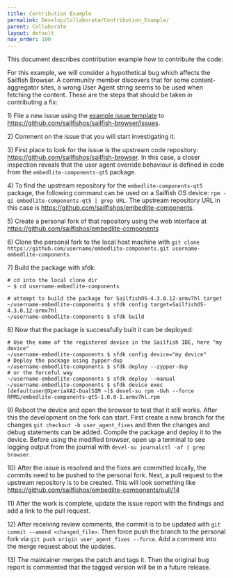 ```yaml
---
title: Contribution Example
permalink: Develop/Collaborate/Contribution_Example/
parent: Collaborate
layout: default
nav_order: 100
---
```


This document describes contribution example how to contribute the code:

For this example, we will consider a hypothetical bug which affects the Sailfish Browser. A community member discovers that for some content-aggregator sites, a wrong User Agent string seems to be used when fetching the content. These are the steps that should be taken in contributing a fix:

1\) File a new issue using the [example issue template](/Develop/Collaborate/Issue_Report_Example/) to <https://github.com/sailfishos/sailfish-browser/issues>.

2\) Comment on the issue that you will start investigating it.

3\) First place to look for the issue is the upstream code repository: <https://github.com/sailfishos/sailfish-browser>. In this case, a closer inspection reveals that the user agent override behaviour is defined in code from the `embedlite-components-qt5` package.

4\) To find the upstream repository for the `embedlite-components-qt5` package, the following command can be used on a Sailfish OS device: `rpm -qi embedlite-components-qt5 | grep URL`. The upstream repository URL in this case is <https://github.com/sailfishos/embedlite-components>.

5\) Create a personal fork of that repository using the web interface at <https://github.com/sailfishos/embedlite-components>

6\) Clone the personal fork to the local host machine with `git clone https://github.com/username/embedlite-components.git username-embedlite-components`

7\) Build the package with sfdk:
```nosh
# cd into the local clone dir
~ $ cd username-embedlite-components

# attempt to build the package for SailfishOS-4.3.0.12-armv7hl target
~/username-embedlite-components $ sfdk config target=SailfishOS-4.3.0.12-armv7hl
~/username-embedlite-components $ sfdk build
```

8\) Now that the package is successfully built it can be deployed:
```nosh
# Use the name of the registered device in the Sailfish IDE, here "my device"
~/username-embedlite-components $ sfdk config device="my device"
# Deploy the package using zypper-dup
~/username-embedlite-components $ sfdk deploy --zypper-dup
# or the forceful way
~/username-embedlite-components $ sfdk deploy --manual
~/username-embedlite-components $ sfdk device exec
[defaultuser@XperiaXA2-DualSIM ~]$ devel-su rpm -Uvh --force RPMS/embedlite-components-qt5-1.0.0-1.armv7hl.rpm
```

9\) Reboot the device and open the browser to test that it still works. After this the development on the fork can start. First create a new branch for the changes `git checkout -b user_agent_fixes` and then the changes and debug statements can be added. Compile the package and deploy it to the device. Before using the modified browser, open up a terminal to see logging output from the journal with `devel-su journalctl -af | grep browser`.

10\) After the issue is resolved and the fixes are committed locally, the commits need to be pushed to the personal fork. Next, a pull request to the upstream repository is to be created. This will look something like <https://github.com/sailfishos/embedlite-components/pull/14>

11\) After the work is complete, update the issue report with the findings and add a link to the pull request.

12\) After receiving review comments, the commit is to be updated with `git commit --amend <changed_file>`. Then force push the branch to the personal fork via `git push origin user_agent_fixes --force`. Add a comment into the merge request about the updates.

13\) The maintainer merges the patch and tags it. Then the original bug report is commented that the tagged version will be in a future release.
